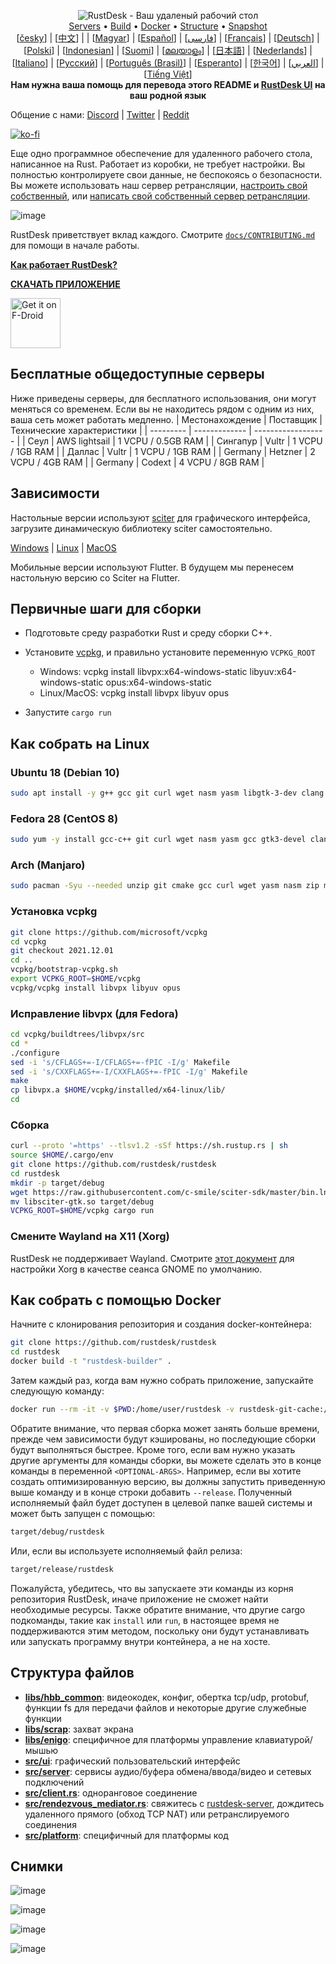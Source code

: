 <p align="center">
  <img src="../src/logo-header.svg" alt="RustDesk - Ваш удаленый рабочий стол"><br>
  <a href="#free-public-servers">Servers</a> •
  <a href="#raw-steps-to-build">Build</a> •
  <a href="#how-to-build-with-docker">Docker</a> •
  <a href="#file-structure">Structure</a> •
  <a href="#snapshot">Snapshot</a><br>
  [<a href="docs/README-CS.md">česky</a>] | [<a href="docs/README-ZH.md">中文</a>] | | [<a href="docs/README-HU.md">Magyar</a>] | [<a href="docs/README-ES.md">Español</a>] | [<a href="docs/README-FA.md">فارسی</a>] | [<a href="docs/README-FR.md">Français</a>] | [<a href="docs/README-DE.md">Deutsch</a>] | [<a href="docs/README-PL.md">Polski</a>] | [<a href="docs/README-ID.md">Indonesian</a>] | [<a href="docs/README-FI.md">Suomi</a>] | [<a href="docs/README-ML.md">മലയാളം</a>] | [<a href="docs/README-JP.md">日本語</a>] | [<a href="docs/README-NL.md">Nederlands</a>] | [<a href="docs/README-IT.md">Italiano</a>] | [<a href="docs/README-RU.md">Русский</a>] | [<a href="docs/README-PTBR.md">Português (Brasil)</a>] | [<a href="docs/README-EO.md">Esperanto</a>] | [<a href="docs/README-KR.md">한국어</a>] | [<a href="docs/README-AR.md">العربي</a>] | [<a href="docs/README-VN.md">Tiếng Việt</a>]<br>
  <b>Нам нужна ваша помощь для перевода этого README и <a href="https://github.com/rustdesk/rustdesk/tree/master/src/rustdesk/tree/master/src/lang">RustDesk UI</a> на ваш родной язык</B>
</p>

Общение с нами: [Discord](https://discord.gg/nDceKgxnkV) | [Twitter](https://twitter.com/rustdesk) | [Reddit](https://www.reddit.com/r/rustdesk)

[![ko-fi](https://ko-fi.com/img/githubbutton_sm.svg)](https://ko-fi.com/I2I04VU09)

Еще одно программное обеспечение для удаленного рабочего стола, написанное на Rust. Работает из коробки, не требует настройки. Вы полностью контролируете свои данные, не беспокоясь о безопасности. Вы можете использовать наш сервер ретрансляции, [настроить свой собственный](https://rustdesk.com/server), или [написать свой собственный сервер ретрансляции](https://github.com/rustdesk/rustdesk-server-demo).

![image](https://user-images.githubusercontent.com/71636191/171661982-430285f0-2e12-4b1d-9957-4a58e375304d.png)

RustDesk приветствует вклад каждого. Смотрите [`docs/CONTRIBUTING.md`](docs/CONTRIBUTING.md) для помощи в начале работы.

[**Как работает RustDesk?**](https://github.com/rustdesk/rustdesk/wiki/How-does-RustDesk-work%3F)

[**СКАЧАТЬ ПРИЛОЖЕНИЕ**](https://github.com/rustdesk/rustdesk/releases)

[<img src="https://fdroid.gitlab.io/artwork/badge/get-it-on.png" alt="Get it on F-Droid" height="80">](https://f-droid.org/en/packages/com.carriez.flutter_hbb)

## Бесплатные общедоступные серверы

Ниже приведены серверы, для бесплатного использования, они могут меняться со временем. Если вы не находитесь рядом с одним из них, ваша сеть может работать медленно.
| Местонахождение | Поставщик | Технические характеристики |
| --------- | ------------- | ------------------ |
| Сеул | AWS lightsail | 1 VCPU / 0.5GB RAM |
| Сингапур | Vultr | 1 VCPU / 1GB RAM |
| Даллас | Vultr | 1 VCPU / 1GB RAM |
| Germany | Hetzner | 2 VCPU / 4GB RAM |
| Germany | Codext | 4 VCPU / 8GB RAM |

## Зависимости

Настольные версии используют [sciter](https://sciter.com/) для графического интерфейса, загрузите динамическую библиотеку sciter самостоятельно.

[Windows](https://raw.githubusercontent.com/c-smile/sciter-sdk/master/bin.win/x64/sciter.dll) |
[Linux](https://raw.githubusercontent.com/c-smile/sciter-sdk/master/bin.lnx/x64/libsciter-gtk.so) |
[MacOS](https://raw.githubusercontent.com/c-smile/sciter-sdk/master/bin.osx/libsciter.dylib)

Мобильные версии используют Flutter. В будущем мы перенесем настольную версию со Sciter на Flutter.

## Первичные шаги для сборки

- Подготовьте среду разработки Rust и среду сборки C++.

- Установите [vcpkg](https://github.com/microsoft/vcpkg), и правильно установите переменную `VCPKG_ROOT`

  - Windows: vcpkg install libvpx:x64-windows-static libyuv:x64-windows-static opus:x64-windows-static
  - Linux/MacOS: vcpkg install libvpx libyuv opus

- Запустите `cargo run`

## Как собрать на Linux 

### Ubuntu 18 (Debian 10)

```sh
sudo apt install -y g++ gcc git curl wget nasm yasm libgtk-3-dev clang libxcb-randr0-dev libxdo-dev libxfixes-dev libxcb-shape0-dev libxcb-xfixes0-dev libasound2-dev libpulse-dev cmake
```

### Fedora 28 (CentOS 8)

```sh
sudo yum -y install gcc-c++ git curl wget nasm yasm gcc gtk3-devel clang libxcb-devel libxdo-devel libXfixes-devel pulseaudio-libs-devel cmake alsa-lib-devel
```

### Arch (Manjaro)

```sh
sudo pacman -Syu --needed unzip git cmake gcc curl wget yasm nasm zip make pkg-config clang gtk3 xdotool libxcb libxfixes alsa-lib pulseaudio
```

### Установка vcpkg

```sh
git clone https://github.com/microsoft/vcpkg
cd vcpkg
git checkout 2021.12.01
cd ..
vcpkg/bootstrap-vcpkg.sh
export VCPKG_ROOT=$HOME/vcpkg
vcpkg/vcpkg install libvpx libyuv opus
```

### Исправление libvpx (для Fedora)

```sh
cd vcpkg/buildtrees/libvpx/src
cd *
./configure
sed -i 's/CFLAGS+=-I/CFLAGS+=-fPIC -I/g' Makefile
sed -i 's/CXXFLAGS+=-I/CXXFLAGS+=-fPIC -I/g' Makefile
make
cp libvpx.a $HOME/vcpkg/installed/x64-linux/lib/
cd
```

### Сборка

```sh
curl --proto '=https' --tlsv1.2 -sSf https://sh.rustup.rs | sh
source $HOME/.cargo/env
git clone https://github.com/rustdesk/rustdesk
cd rustdesk
mkdir -p target/debug
wget https://raw.githubusercontent.com/c-smile/sciter-sdk/master/bin.lnx/x64/libsciter-gtk.so
mv libsciter-gtk.so target/debug
VCPKG_ROOT=$HOME/vcpkg cargo run
```

### Смените Wayland на X11 (Xorg)

RustDesk не поддерживает Wayland. Смотрите [этот документ](https://docs.fedoraproject.org/en-US/quick-docs/configuring-xorg-as-default-gnome-session/) для настройки Xorg в качестве сеанса GNOME по умолчанию.

## Как собрать с помощью Docker

Начните с клонирования репозитория и создания docker-контейнера:

```sh
git clone https://github.com/rustdesk/rustdesk
cd rustdesk
docker build -t "rustdesk-builder" .
```

Затем каждый раз, когда вам нужно собрать приложение, запускайте следующую команду:

```sh
docker run --rm -it -v $PWD:/home/user/rustdesk -v rustdesk-git-cache:/home/user/.cargo/git -v rustdesk-registry-cache:/home/user/.cargo/registry -e PUID="$(id -u)" -e PGID="$(id -g)" rustdesk-builder
```

Обратите внимание, что первая сборка может занять больше времени, прежде чем зависимости будут кэшированы, но последующие сборки будут выполняться быстрее. Кроме того, если вам нужно указать другие аргументы для команды сборки, вы можете сделать это в конце команды в переменной `<OPTIONAL-ARGS>`. Например, если вы хотите создать оптимизированную версию, вы должны запустить приведенную выше команду и в конце строки добавить `--release`. Полученный исполняемый файл будет доступен в целевой папке вашей системы и может быть запущен с помощью:

```sh
target/debug/rustdesk
```

Или, если вы используете исполняемый файл релиза:

```sh
target/release/rustdesk
```

Пожалуйста, убедитесь, что вы запускаете эти команды из корня репозитория RustDesk, иначе приложение не сможет найти необходимые ресурсы. Также обратите внимание, что другие cargo подкоманды, такие как `install` или `run`, в настоящее время не поддерживаются этим методом, поскольку они будут устанавливать или запускать программу внутри контейнера, а не на хосте.

## Структура файлов

- **[libs/hbb_common](https://github.com/rustdesk/rustdesk/tree/master/libs/hbb_common)**: видеокодек, конфиг, обертка tcp/udp, protobuf, функции fs для передачи файлов и некоторые другие служебные функции
- **[libs/scrap](https://github.com/rustdesk/rustdesk/tree/master/libs/scrap)**: захват экрана
- **[libs/enigo](https://github.com/rustdesk/rustdesk/tree/master/libs/enigo)**: специфичное для платформы управление клавиатурой/мышью
- **[src/ui](https://github.com/rustdesk/rustdesk/tree/master/src/ui)**: графический пользовательский интерфейс
- **[src/server](https://github.com/rustdesk/rustdesk/tree/master/src/server)**: сервисы аудио/буфера обмена/ввода/видео и сетевых подключений
- **[src/client.rs](https://github.com/rustdesk/rustdesk/tree/master/src/client.rs)**: одноранговое соединение
- **[src/rendezvous_mediator.rs](https://github.com/rustdesk/rustdesk/tree/master/src/rendezvous_mediator.rs)**: свяжитесь с [rustdesk-server](https://github.com/rustdesk/rustdesk-server), дождитесь удаленного прямого (обход TCP NAT) или ретранслируемого соединения
- **[src/platform](https://github.com/rustdesk/rustdesk/tree/master/src/platform)**: специфичный для платформы код

## Снимки

![image](https://user-images.githubusercontent.com/71636191/113112362-ae4deb80-923b-11eb-957d-ff88daad4f06.png)

![image](https://user-images.githubusercontent.com/71636191/113112619-f705a480-923b-11eb-911d-97e984ef52b6.png)

![image](https://user-images.githubusercontent.com/71636191/113112857-3fbd5d80-923c-11eb-9836-768325faf906.png)

![image](https://user-images.githubusercontent.com/71636191/135385039-38fdbd72-379a-422d-b97f-33df71fb1cec.png)
